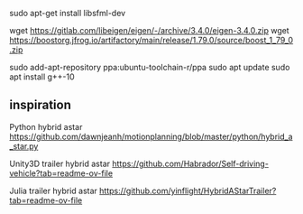 

sudo apt-get install libsfml-dev

wget https://gitlab.com/libeigen/eigen/-/archive/3.4.0/eigen-3.4.0.zip
wget https://boostorg.jfrog.io/artifactory/main/release/1.79.0/source/boost_1_79_0.zip

sudo add-apt-repository ppa:ubuntu-toolchain-r/ppa
sudo apt update
sudo apt install g++-10


## inspiration

Python hybrid astar
https://github.com/dawnjeanh/motionplanning/blob/master/python/hybrid_a_star.py

Unity3D trailer hybrid astar
https://github.com/Habrador/Self-driving-vehicle?tab=readme-ov-file

Julia trailer hybrid astar
https://github.com/yinflight/HybridAStarTrailer?tab=readme-ov-file
